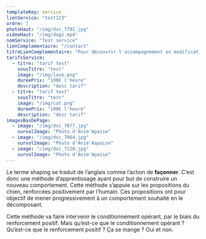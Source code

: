 ```yaml
---
templateKey: service
lienService: "test123"
ordre: 7
photoHaut: "/img/dsc_7791.jpg"
videoHaut: "/img/dogs.mp4"
nomService: "Test service"
lienComplementaire: "/contact"
titreLienComplementaire: "Pour découvrir l'accompagnement en modification de comportements de réactivité canine"
tarifsService:
  - titre: "tarif test"
    sousTitre: "test"
    image: "/img/love.png"
    dureePrix: "100€ l'heure"
    description: "desc tarif"
  - titre: "tarif test"
    sousTitre: "test"
    image: "/img/cat.png"
    dureePrix: "100€ l'heure"
    description: "desc tarif"
imagesBasDePage:
  - image: "/img/dsc_7077.jpg"
    survolImage: "Photo d'Anim'Apaise"
  - image: "/img/dsc_7064.jpg"
    survolImage: "Photo d'Anim'Aapaise"
  - image: "/img/dsc_7120.jpg"
    survolImage: "Photo d'Anim'Apaise"
---
```

Le terme shaping se traduit de l’anglais comme l’action de **façonner**. C’est donc une méthode d’apprentissage ayant pour but de construire un nouveau comportement. Cette méthode s’appuie sur les propositions du chien, renforcées positivement par l’humain. Ces propositions ont pour objectif de mener progressivement à un comportement souhaité en le décomposant. 

Cette méthode va faire intervenir le conditionnement opérant, par le biais du renforcement positif.
Mais qu’est-ce que le conditionnement opérant ? Qu’est-ce que le renforcement positif ? Ça se mange ?
Oui et non.
